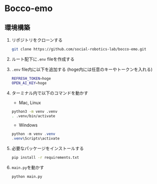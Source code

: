 # Bocco-emo

## 環境構築

1. リポジトリをクローンする

    ``` zsh
    git clone https://github.com/social-robotics-lab/bocco-emo.git
    ```

2. ルート配下に`.env` fileを作成する
3. `.env` file内に以下を追加する (hoge内には任意のキーやトークンを入れる)

    ``` zsh
    REFRESH_TOKEN=hoge
    OPEN_AI_KEY=hoge
    ```

4. ターミナル内で以下のコマンドを動かす
    - Mac, Linux

    ``` zsh
    python3 -m venv .venv
    . .venv/bin/activate
    ```

    - Windows

    ``` powershell
    python -m venv .venv
    .venv\Scripts\activate
    ```

5. 必要なパッケージをインストールする

   ``` zsh
   pip install -r requirements.txt
   ```

6. `main.py`を動かす

   ``` zsh
   python main.py
   ```
